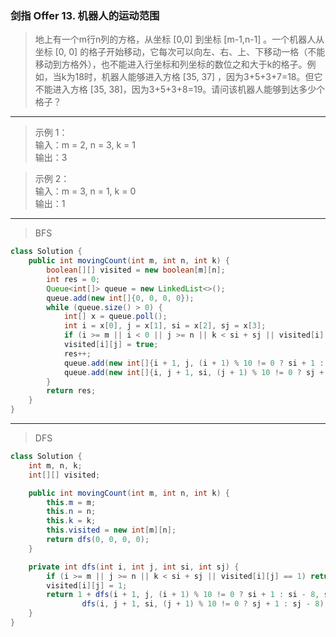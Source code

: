 ### 剑指 Offer 13. 机器人的运动范围

>地上有一个m行n列的方格，从坐标 [0,0] 到坐标 [m-1,n-1] 。一个机器人从坐标 [0, 0] 的格子开始移动，它每次可以向左、右、上、下移动一格（不能移动到方格外），也不能进入行坐标和列坐标的数位之和大于k的格子。例如，当k为18时，机器人能够进入方格 [35, 37] ，因为3+5+3+7=18。但它不能进入方格 [35, 38]，因为3+5+3+8=19。请问该机器人能够到达多少个格子？
***
>示例 1：  
>输入：m = 2, n = 3, k = 1  
>输出：3  

>示例 2：  
>输入：m = 3, n = 1, k = 0  
>输出：1  
***
>BFS
```java
class Solution {
    public int movingCount(int m, int n, int k) {
        boolean[][] visited = new boolean[m][n];
        int res = 0;
        Queue<int[]> queue = new LinkedList<>();
        queue.add(new int[]{0, 0, 0, 0});
        while (queue.size() > 0) {
            int[] x = queue.poll();
            int i = x[0], j = x[1], si = x[2], sj = x[3];
            if (i >= m || i < 0 || j >= n || k < si + sj || visited[i][j]) continue;
            visited[i][j] = true;
            res++;
            queue.add(new int[]{i + 1, j, (i + 1) % 10 != 0 ? si + 1 : si - 8, sj});
            queue.add(new int[]{i, j + 1, si, (j + 1) % 10 != 0 ? sj + 1 : sj - 8});
        }
        return res;
    }
}
```
***
>DFS
```java
class Solution {
    int m, n, k;
    int[][] visited;

    public int movingCount(int m, int n, int k) {
        this.m = m;
        this.n = n;
        this.k = k;
        this.visited = new int[m][n];
        return dfs(0, 0, 0, 0);
    }

    private int dfs(int i, int j, int si, int sj) {
        if (i >= m || j >= n || k < si + sj || visited[i][j] == 1) return 0;
        visited[i][j] = 1;
        return 1 + dfs(i + 1, j, (i + 1) % 10 != 0 ? si + 1 : si - 8, sj) +
                dfs(i, j + 1, si, (j + 1) % 10 != 0 ? sj + 1 : sj - 8);
    }
}
```